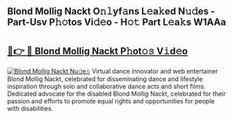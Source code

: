 ## Blond Mollig Nackt O𝚗𝚕yf𝚊ns L𝚎a𝚔ed N𝚞𝚍es - Part-Usv P𝚑𝚘tos Vi𝚍𝚎o - H𝚘𝚝 Part L𝚎a𝚔s W1AAa

# <h2><a href="http://kf0nrb7.oniu.top/?m=Blond+Mollig+Nackt">🔗👉 🔴 Blond Mollig Nackt P𝚑ot𝚘𝚜 V𝚒d𝚎o</a></h2>

[![Blond Mollig Nackt Nu𝚍e𝚜](https://i.imgur.com/0qMVB7G.gif)](http://kf0nrb7.oniu.top/?m=Blond+Mollig+Nackt)
Virtual dance innovator and web entertainer Blond Mollig Nackt, celebrated for disseminating dance and lifestyle inspiration through solo and collaborative dance acts and short films. Dedicated advocate for the disabled Blond Mollig Nackt, celebrated for their passion and efforts to promote equal rights and opportunities for people with disabilities.  
